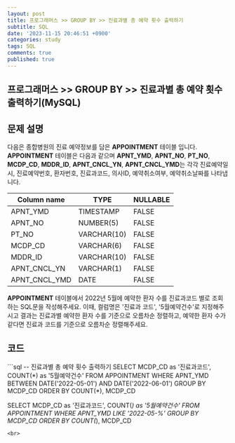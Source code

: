 ```yaml
---
layout: post
title: 프로그래머스 >> GROUP BY >> 진료과별 총 예약 횟수 출력하기
subtitle: SQL
date: '2023-11-15 20:46:51 +0900'
categories: study
tags: SQL
comments: true
published: true
---
```

## 프로그래머스 >> GROUP BY >> 진료과별 총 예약 횟수 출력하기(MySQL)

<h2>문제 설명</h2>
다음은 종합병원의 진료 예약정보를 담은 <b>APPOINTMENT</b> 테이블 입니다.<br>
<b>APPOINTMENT</b> 테이블은 다음과 같으며 <b>APNT_YMD</b>, <b>APNT_NO</b>, <b>PT_NO</b>, <b>MCDP_CD</b>, <b>MDDR_ID</b>, <b>APNT_CNCL_YN</b>, <b>APNT_CNCL_YMD</b>는 각각 진료예약일시, 진료예약번호, 환자번호, 진료과코드, 의사ID, 예약취소여부, 예약취소날짜를 나타냅니다.<br>
<table>
    <thead>
        <th>Column name</th>
        <th>TYPE</th>
        <th>NULLABLE</th>
    </thead>
    <tbody>
        <tr>
            <td>APNT_YMD</td>
            <td>TIMESTAMP</td>
            <td>FALSE</td>
        </tr>
        <tr>
            <td>APNT_NO</td>
            <td>NUMBER(5)</td>
            <td>FALSE</td>
        </tr>
        <tr>
            <td>PT_NO</td>
            <td>VARCHAR(10)</td>
            <td>FALSE</td>
        </tr>
        <tr>
            <td>MCDP_CD</td>
            <td>VARCHAR(6)</td>
            <td>FALSE</td>
        </tr>
        <tr>
            <td>MDDR_ID</td>
            <td>VARCHAR(10)</td>
            <td>FALSE</td>
        </tr>
        <tr>
            <td>APNT_CNCL_YN</td>
            <td>VARCHAR(1)</td>
            <td>FALSE</td>
        </tr>
        <tr>
            <td>APNT_CNCL_YMD</td>
            <td>DATE</td>
            <td>FALSE</td>
        </tr>
    </tbody>
</table>
<b>APPOINTMENT</b> 테이블에서 2022년 5월에 예약한 환자 수를 진료과코드 별로 조회하는 SQL문을 작성해주세요. 이때, 컬럼명은 '진료과 코드', '5월예약건수'로 지정해주시고 결과는 진료과별 예약한 환자 수를 기준으로 오름차순 정렬하고, 예약한 환자 수가 같다면 진료과 코드를 기준으로 오름차순 정렬해주세요.<br>
<h2>코드</h2>
```sql
-- 진료과별 총 예약 횟수 출력하기
SELECT MCDP_CD as '진료과코드', COUNT(*) as '5월예약건수'
FROM APPOINTMENT
WHERE APNT_YMD BETWEEN DATE('2022-05-01') AND DATE('2022-06-01')
GROUP BY MCDP_CD
ORDER BY COUNT(*), MCDP_CD

SELECT MCDP_CD as '진료과코드', COUNT(*) as '5월예약건수'
FROM APPOINTMENT
WHERE APNT_YMD LIKE '2022-05-%'
GROUP BY MCDP_CD
ORDER BY COUNT(*), MCDP_CD
```
<br>



